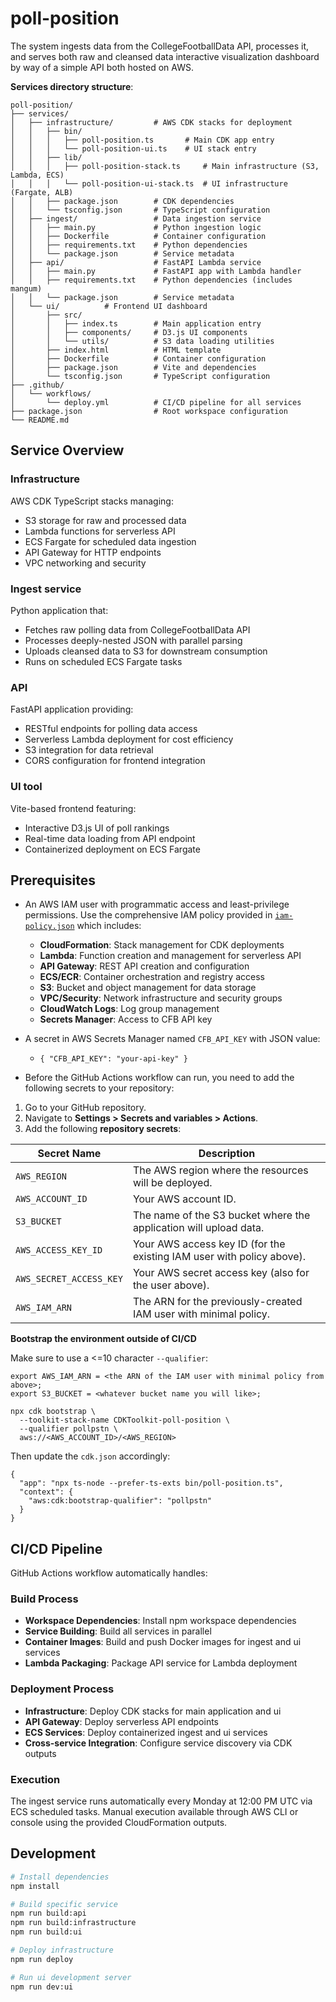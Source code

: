 # poll-position

The system ingests data from the CollegeFootballData API, processes it, and serves both raw and cleansed data interactive visualization dashboard by way of a simple API both hosted on AWS.

**Services directory structure**:

```
poll-position/
├── services/
│   ├── infrastructure/         # AWS CDK stacks for deployment
│   │   ├── bin/
│   │   │   ├── poll-position.ts       # Main CDK app entry
│   │   │   └── poll-position-ui.ts    # UI stack entry
│   │   ├── lib/
│   │   │   ├── poll-position-stack.ts     # Main infrastructure (S3, Lambda, ECS)
│   │   │   └── poll-position-ui-stack.ts  # UI infrastructure (Fargate, ALB)
│   │   ├── package.json        # CDK dependencies
│   │   └── tsconfig.json       # TypeScript configuration
│   ├── ingest/                 # Data ingestion service
│   │   ├── main.py             # Python ingestion logic
│   │   ├── Dockerfile          # Container configuration
│   │   ├── requirements.txt    # Python dependencies
│   │   └── package.json        # Service metadata
│   ├── api/                    # FastAPI Lambda service
│   │   ├── main.py             # FastAPI app with Lambda handler
│   │   ├── requirements.txt    # Python dependencies (includes mangum)
│   │   └── package.json        # Service metadata
│   └── ui/          # Frontend UI dashboard
│       ├── src/
│       │   ├── index.ts        # Main application entry
│       │   ├── components/     # D3.js UI components
│       │   └── utils/          # S3 data loading utilities
│       ├── index.html          # HTML template
│       ├── Dockerfile          # Container configuration  
│       ├── package.json        # Vite and dependencies
│       └── tsconfig.json       # TypeScript configuration
├── .github/
│   └── workflows/
│       └── deploy.yml          # CI/CD pipeline for all services
├── package.json                # Root workspace configuration
└── README.md                   
```

## Service Overview

### Infrastructure
AWS CDK TypeScript stacks managing:
- S3 storage for raw and processed data
- Lambda functions for serverless API
- ECS Fargate for scheduled data ingestion
- API Gateway for HTTP endpoints
- VPC networking and security

### Ingest service
Python application that:
- Fetches raw polling data from CollegeFootballData API
- Processes deeply-nested JSON with parallel parsing
- Uploads cleansed data to S3 for downstream consumption
- Runs on scheduled ECS Fargate tasks

### API
FastAPI application providing:
- RESTful endpoints for polling data access
- Serverless Lambda deployment for cost efficiency
- S3 integration for data retrieval
- CORS configuration for frontend integration

### UI tool  
Vite-based frontend featuring:
- Interactive D3.js UI of poll rankings
- Real-time data loading from API endpoint
- Containerized deployment on ECS Fargate

## Prerequisites

- An AWS IAM user with programmatic access and least-privilege permissions. Use the comprehensive IAM policy provided in [`iam-policy.json`](./iam-policy.json) which includes:
  - **CloudFormation**: Stack management for CDK deployments
  - **Lambda**: Function creation and management for serverless API
  - **API Gateway**: REST API creation and configuration
  - **ECS/ECR**: Container orchestration and registry access
  - **S3**: Bucket and object management for data storage
  - **VPC/Security**: Network infrastructure and security groups
  - **CloudWatch Logs**: Log group management
  - **Secrets Manager**: Access to CFB API key

- A secret in AWS Secrets Manager named `CFB_API_KEY` with JSON value:
  - `{ "CFB_API_KEY": "your-api-key" }`
- Before the GitHub Actions workflow can run, you need to add the following secrets to your repository:
1. Go to your GitHub repository.
2. Navigate to **Settings > Secrets and variables > Actions**.
3. Add the following **repository secrets**:

| Secret Name           | Description                                      |
|-----------------------|--------------------------------------------------|
| `AWS_REGION`          | The AWS region where the resources will be deployed. |
| `AWS_ACCOUNT_ID`      | Your AWS account ID.                             |
| `S3_BUCKET`           | The name of the S3 bucket where the application will upload data. |
| `AWS_ACCESS_KEY_ID`   | Your AWS access key ID (for the existing IAM user with policy above). |
| `AWS_SECRET_ACCESS_KEY` | Your AWS secret access key (also for the user above). |
| `AWS_IAM_ARN`         | The ARN for the previously-created IAM user with minimal policy. |

**Bootstrap the environment outside of CI/CD**

Make sure to use a <=10 character `--qualifier`:
```
export AWS_IAM_ARN = <the ARN of the IAM user with minimal policy from above>;
export S3_BUCKET = <whatever bucket name you will like>;

npx cdk bootstrap \
  --toolkit-stack-name CDKToolkit-poll-position \
  --qualifier pollpstn \
  aws://<AWS_ACCOUNT_ID>/<AWS_REGION>
```
Then update the `cdk.json` accordingly:

```
{
  "app": "npx ts-node --prefer-ts-exts bin/poll-position.ts",
  "context": {
    "aws:cdk:bootstrap-qualifier": "pollpstn"
  }
}
```

## CI/CD Pipeline

GitHub Actions workflow automatically handles:

### Build Process
- **Workspace Dependencies**: Install npm workspace dependencies
- **Service Building**: Build all services in parallel
- **Container Images**: Build and push Docker images for ingest and ui services
- **Lambda Packaging**: Package API service for Lambda deployment

### Deployment Process  
- **Infrastructure**: Deploy CDK stacks for main application and ui
- **API Gateway**: Deploy serverless API endpoints
- **ECS Services**: Deploy containerized ingest and ui services
- **Cross-service Integration**: Configure service discovery via CDK outputs

### Execution

The ingest service runs automatically every Monday at 12:00 PM UTC via ECS scheduled tasks. Manual execution available through AWS CLI or console using the provided CloudFormation outputs.

## Development

```bash
# Install dependencies
npm install

# Build specific service
npm run build:api
npm run build:infrastructure  
npm run build:ui

# Deploy infrastructure
npm run deploy

# Run ui development server
npm run dev:ui
```